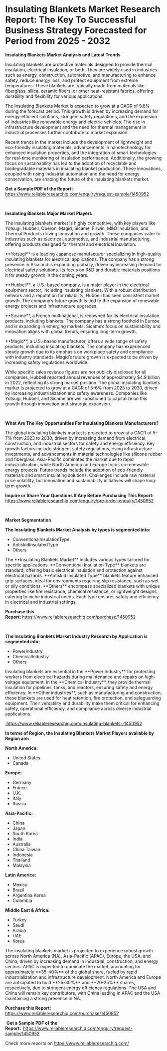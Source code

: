 <p><h1>Insulating Blankets Market Research Report: The Key To Successful Business Strategy Forecasted for Period from 2025 - 2032</h1></p><p><strong>Insulating Blankets Market Analysis and Latest Trends</strong></p>
<p><p>Insulating blankets are protective materials designed to provide thermal insulation, electrical insulation, or both. They are widely used in industries such as energy, construction, automotive, and manufacturing to enhance safety, reduce energy loss, and protect equipment from extreme temperatures. These blankets are typically made from materials like fiberglass, silica, ceramic fibers, or other heat-resistant fabrics, offering durability and flexibility for various applications.</p><p>The Insulating Blankets Market is expected to grow at a CAGR of 9.8% during the forecast period. This growth is driven by increasing demand for energy-efficient solutions, stringent safety regulations, and the expansion of industries like renewable energy and electric vehicles. The rise in infrastructure development and the need for thermal management in industrial processes further contribute to market expansion.</p><p>Recent trends in the market include the development of lightweight and eco-friendly insulating materials, advancements in nanotechnology for enhanced insulation properties, and the integration of smart technologies for real-time monitoring of insulation performance. Additionally, the growing focus on sustainability has led to the adoption of recyclable and biodegradable materials in insulating blanket production. These innovations, coupled with rising industrial automation and the need for energy conservation, are shaping the future of the insulating blankets market.</p></p>
<p><strong>Get a Sample PDF of the Report:&nbsp;</strong> <a href="https://www.reliableresearchiq.com/enquiry/request-sample/1450952?utm_campaign=2125&utm_medium=2&utm_source=Github&utm_content=ia&utm_term=25012025&utm_id=insulating-blankets">https://www.reliableresearchiq.com/enquiry/request-sample/1450952</a></p>
<p>&nbsp;</p>
<p><strong>Insulating Blankets Major Market Players</strong></p>
<p><p>The insulating blankets market is highly competitive, with key players like Yotsugi, Hubbell, Oberon, Magid, Sicame, Firwin, M&O Insulation, and Thermal Products driving innovation and growth. These companies cater to industries such as electrical, automotive, and industrial manufacturing, offering products designed for thermal and electrical insulation.</p><p>**Yotsugi** is a leading Japanese manufacturer specializing in high-quality insulating blankets for electrical applications. The company has a strong presence in Asia and is expanding globally, driven by increasing demand for electrical safety solutions. Its focus on R&D and durable materials positions it for steady growth in the coming years.</p><p>**Hubbell**, a U.S.-based company, is a major player in the electrical equipment sector, including insulating blankets. With a robust distribution network and a reputation for reliability, Hubbell has seen consistent market growth. The company’s future growth is tied to the expansion of renewable energy projects and infrastructure upgrades.</p><p>**Sicame**, a French multinational, is renowned for its electrical insulation products, including blankets. The company has a strong foothold in Europe and is expanding in emerging markets. Sicame’s focus on sustainability and innovation aligns with global trends, ensuring long-term growth.</p><p>**Magid**, a U.S.-based manufacturer, offers a wide range of safety products, including insulating blankets. The company has experienced steady growth due to its emphasis on workplace safety and compliance with industry standards. Magid’s future growth is expected to be driven by increasing safety regulations worldwide.</p><p>While specific sales revenue figures are not publicly disclosed for all companies, Hubbell reported annual revenues of approximately $4.9 billion in 2022, reflecting its strong market position. The global insulating blankets market is projected to grow at a CAGR of 5-6% from 2023 to 2030, driven by increasing industrialization and safety awareness. Companies like Yotsugi, Hubbell, and Sicame are well-positioned to capitalize on this growth through innovation and strategic expansion.</p></p>
<p>&nbsp;</p>
<p><strong>What Are The Key Opportunities For Insulating Blankets Manufacturers?</strong></p>
<p><p>The global insulating blankets market is projected to grow at a CAGR of 5-7% from 2023 to 2030, driven by increasing demand from electrical, construction, and industrial sectors for safety and energy efficiency. Key growth factors include stringent safety regulations, rising infrastructure investments, and advancements in material technologies like silicone rubber and fiberglass. Asia-Pacific dominates the market due to rapid industrialization, while North America and Europe focus on renewable energy projects. Future trends include the adoption of eco-friendly materials and smart insulating solutions. Challenges include raw material price volatility, but innovation and sustainability initiatives will shape long-term growth.</p></p>
<p><strong>Inquire or Share Your Questions If Any Before Purchasing This Report:</strong> <a href="https://www.reliableresearchiq.com/enquiry/pre-order-enquiry/1450952?utm_campaign=2125&utm_medium=2&utm_source=Github&utm_content=ia&utm_term=25012025&utm_id=insulating-blankets">https://www.reliableresearchiq.com/enquiry/pre-order-enquiry/1450952</a></p>
<p>&nbsp;</p>
<p><strong>Market Segmentation</strong></p>
<p><strong>The Insulating Blankets Market Analysis by types is segmented into:</strong></p>
<p><ul><li>ConventionalInsulationType</li><li>AntiskidInsulatedType</li><li>Others</li></ul></p>
<p><p>The **Insulating Blankets Market** includes various types tailored for specific applications. **Conventional Insulation Type** blankets are standard, offering basic electrical insulation and protection against electrical hazards. **Antiskid Insulated Type** blankets feature enhanced grip surfaces, ideal for environments requiring slip resistance, such as wet or oily conditions. **Others** encompass specialized blankets with unique properties like fire resistance, chemical resistance, or lightweight designs, catering to niche industrial needs. Each type ensures safety and efficiency in electrical and industrial settings.</p></p>
<p><strong>Purchase this Report:&nbsp;</strong><a href="https://www.reliableresearchiq.com/purchase/1450952?utm_campaign=2125&utm_medium=2&utm_source=Github&utm_content=ia&utm_term=25012025&utm_id=insulating-blankets">https://www.reliableresearchiq.com/purchase/1450952</a></p>
<p>&nbsp;</p>
<p><strong>The Insulating Blankets Market Industry Research by Application is segmented into:</strong></p>
<p><ul><li>PowerIndustry</li><li>ChemicalIndustry</li><li>Others</li></ul></p>
<p><p>Insulating blankets are essential in the **Power Industry** for protecting workers from electrical hazards during maintenance and repairs on high-voltage equipment. In the **Chemical Industry**, they provide thermal insulation for pipelines, tanks, and reactors, ensuring safety and energy efficiency. In **Other industries**, such as manufacturing and construction, these blankets are used for heat retention, fire protection, and safeguarding equipment. Their versatility and durability make them critical for enhancing safety, operational efficiency, and compliance across diverse industrial applications.</p></p>
<p><a href="https://www.reliableresearchiq.com/insulating-blankets-r1450952?utm_campaign=2125&utm_medium=2&utm_source=Github&utm_content=ia&utm_term=25012025&utm_id=insulating-blankets">&nbsp;https://www.reliableresearchiq.com/insulating-blankets-r1450952</a></p>
<p><strong>In terms of Region, the Insulating Blankets Market Players available by Region are:</strong></p>
<p>
    <p> <strong> North America: </strong>
        <ul>
            <li>United States</li>
            <li>Canada</li>
        </ul>
        </p> 
    <p> <strong> Europe: </strong>
        <ul>
            <li>Germany</li>
            <li>France</li>
            <li>U.K.</li>
            <li>Italy</li>
            <li>Russia</li>
        </ul>
        </p> 
    <p> <strong> Asia-Pacific: </strong>
        <ul>
            <li>China</li>
            <li>Japan</li>
            <li>South Korea</li>
            <li>India</li>
            <li>Australia</li>
            <li>China Taiwan</li>
            <li>Indonesia</li>
            <li>Thailand</li>
            <li>Malaysia</li>
        </ul>
        </p> 
    <p> <strong> Latin America: </strong>
        <ul>
            <li>Mexico</li>
            <li>Brazil</li>
            <li>Argentina Korea</li>
            <li>Colombia</li>
        </ul>
        </p> 
    <p> <strong> Middle East & Africa: </strong>
        <ul>
            <li>Turkey</li>
            <li>Saudi</li>
            <li>Arabia</li>
            <li>UAE</li>
            <li>Korea</li>
        </ul>
    </p>
    </p>
<p><p>The insulating blankets market is projected to experience robust growth across North America (NA), Asia-Pacific (APAC), Europe, the USA, and China, driven by increasing demand in industrial, construction, and energy sectors. APAC is expected to dominate the market, accounting for approximately **35-40%** of the global share, fueled by rapid industrialization and infrastructure development. North America and Europe are anticipated to hold **25-30%** and **20-25%** shares, respectively, due to stringent energy efficiency regulations. The USA and China will remain key contributors, with China leading in APAC and the USA maintaining a strong presence in NA.</p></p>
<p><strong>Purchase this Report: </strong><a href="https://www.reliableresearchiq.com/purchase/1450952?utm_campaign=2125&utm_medium=2&utm_source=Github&utm_content=ia&utm_term=25012025&utm_id=insulating-blankets">https://www.reliableresearchiq.com/purchase/1450952</a></p>
<p>&nbsp;<strong>Get a Sample PDF of the Report:&nbsp;&nbsp;</strong><a href="https://www.reliableresearchiq.com/enquiry/request-sample/1450952?utm_campaign=2125&utm_medium=2&utm_source=Github&utm_content=ia&utm_term=25012025&utm_id=insulating-blankets">https://www.reliableresearchiq.com/enquiry/request-sample/1450952</a></p>
<p><strong></strong></p>
<p>Check more reports on <a href="https://www.reliableresearchiq.com/?utm_campaign=2125&utm_medium=2&utm_source=Github&utm_content=ia&utm_term=25012025&utm_id=insulating-blankets">https://www.reliableresearchiq.com/</a></p>
